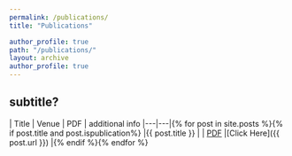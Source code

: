 ```yaml
---
permalink: /publications/
title: "Publications"

author_profile: true
path: "/publications/"
layout: archive
author_profile: true
---
```

## subtitle?

| Title | Venue | PDF | additional info
|---|---|{% for post in site.posts %}{% if post.title and post.ispublication%}
|{{ post.title }}  | | [PDF]({{post.pdflocation}}) |[Click Here]({{ post.url }})  |{% endif %}{% endfor %}
